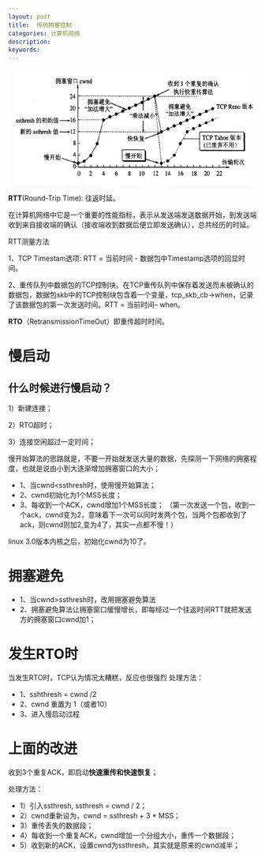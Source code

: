 ```yaml
---
layout: post
title:  传统拥塞控制
categories: 计算机网络
description: 
keywords: 
---
```



![](/images/posts/2015-11-11-rongsai-controll.md/1.png)

**RTT**(Round-Trip Time): 往返时延。

在计算机网络中它是一个重要的性能指标，表示从发送端发送数据开始，到发送端收到来自接收端的确认（接收端收到数据后便立即发送确认），总共经历的时延。

RTT测量方法

1、TCP Timestam选项: RTT = 当前时间 -  数据包中Timestamp选项的回显时间。

2、重传队列中数据包的TCP控制块。在TCP重传队列中保存着发送而未被确认的数据包，数据包skb中的TCP控制块包含着一个变量，tcp_skb_cb->when，记录了该数据包的第一次发送时间。RTT = 当前时间– when。

**RTO**（RetransmissionTimeOut）即重传超时时间。



# 慢启动

## 什么时候进行慢启动？

1）新建连接；

2）RTO超时；

3）连接空闲超过一定时间；


慢开始算法的思路就是，不要一开始就发送大量的数据，先探测一下网络的拥塞程度，也就是说由小到大逐渐增加拥塞窗口的大小；

- 1、当cwnd<ssthresh时，使用慢开始算法；
- 2、cwnd初始化为1个MSS长度；
- 3、每收到一个ACK，cwnd增加1个MSS长度；
（第一次发送一个包，收到一个ack，cwnd变为2，意味着下一次可以同时发两个包，当两个包都收到了ack，则cwnd则加2,变为4了，其实一点都不慢！）

linux 3.0版本内核之后，初始化cwnd为10了。



# 拥塞避免

- 1、当cwnd>ssthresh时，改用拥塞避免算法
- 2、拥塞避免算法让拥塞窗口缓慢增长，即每经过一个往返时间RTT就把发送方的拥塞窗口cwnd加1；



# 发生RTO时

当发生RTO时，TCP认为情况太糟糕，反应也很强烈
处理方法：
- 1、sshthresh =  cwnd /2
- 2、cwnd 重置为 1（或者10）
- 3、进入慢启动过程



# 上面的改进

收到3个重复ACK，即启动**快速重传和快速恢复**；

处理方法：
- 1）引入ssthresh, ssthresh = cwnd / 2；
- 2）cwnd重新设为，cwnd = ssthresh + 3 * MSS；
- 3）重传丢失的数据段；
- 4）每收到一个重复ACK，cwnd增加一个分组大小，重传一个数据段；
- 5）收到新的ACK，设置cwnd为ssthresh，其实就是原来的cwnd减半；





